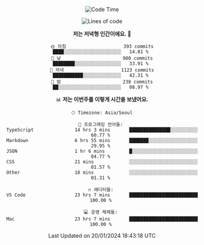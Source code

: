<div align='center'>
 
<!--START_SECTION:waka-->
![Code Time](http://img.shields.io/badge/Code%20Time-3%2C291%20hrs%2025%20mins-blue)

![Lines of code](https://img.shields.io/badge/%EC%A0%80%EB%8A%94%20%EC%97%AC%ED%83%9C%EA%B9%8C%EC%A7%80%20-1.3%20million%20%EC%A4%84%EC%9D%98%20%EC%BD%94%EB%93%9C%EB%A5%BC%20%EC%9E%91%EC%84%B1%ED%96%88%EC%96%B4%EC%9A%94.-blue)

**저는 저녁형 인간이에요. 🦉** 

```text
🌞 아침                     393 commits         ████░░░░░░░░░░░░░░░░░░░░░   14.81 % 
🌆 낮　                     900 commits         ████████░░░░░░░░░░░░░░░░░   33.91 % 
🌃 저녁                     1123 commits        ███████████░░░░░░░░░░░░░░   42.31 % 
🌙 밤　                     238 commits         ██░░░░░░░░░░░░░░░░░░░░░░░   08.97 % 
```


📊 **저는 이번주를 이렇게 시간을 보냈어요.** 

```text
🕑︎ Timezone: Asia/Seoul

💬 프로그래밍 언어들: 
TypeScript               14 hrs 3 mins       ███████████████░░░░░░░░░░   60.77 % 
Markdown                 6 hrs 55 mins       ███████░░░░░░░░░░░░░░░░░░   29.95 % 
JSON                     1 hr 6 mins         █░░░░░░░░░░░░░░░░░░░░░░░░   04.77 % 
CSS                      21 mins             ░░░░░░░░░░░░░░░░░░░░░░░░░   01.57 % 
Other                    18 mins             ░░░░░░░░░░░░░░░░░░░░░░░░░   01.31 % 

🔥 에디터들: 
VS Code                  23 hrs 7 mins       █████████████████████████   100.00 % 

💻 운영 체제들: 
Mac                      23 hrs 7 mins       █████████████████████████   100.00 % 
```


 Last Updated on 20/01/2024 18:43:18 UTC
<!--END_SECTION:waka-->
 </div>
<!---
Emewjin/Emewjin is a ✨ special ✨ repository because its `README.md` (this file) appears on your GitHub profile.
You can click the Preview link to take a look at your changes.
--->
